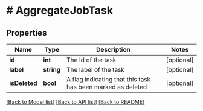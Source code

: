# # AggregateJobTask

## Properties

Name | Type | Description | Notes
------------ | ------------- | ------------- | -------------
**id** | **int** | The Id of the task | [optional] 
**label** | **string** | The label of the task | [optional] 
**isDeleted** | **bool** | A flag indicating that this task has been marked as deleted | [optional] 

[[Back to Model list]](../../README.md#documentation-for-models) [[Back to API list]](../../README.md#documentation-for-api-endpoints) [[Back to README]](../../README.md)


